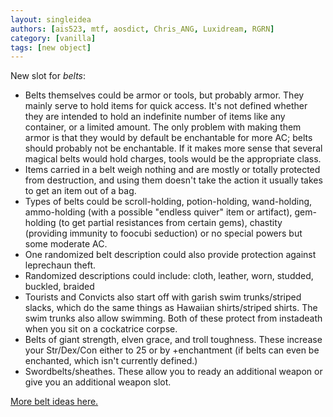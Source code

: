 ```yaml
---
layout: singleidea
authors: [ais523, mtf, aosdict, Chris_ANG, Luxidream, RGRN]
category: [vanilla]
tags: [new object]
---
```

New slot for _belts_:
* Belts themselves could be armor or tools, but probably armor. They mainly serve to hold items for quick access. It's not defined whether they are intended to hold an indefinite number of items like any container, or a limited amount. The only problem with making them armor is that they would by default be enchantable for more AC; belts should probably not be enchantable. If it makes more sense that several magical belts would hold charges, tools would be the appropriate class.
* Items carried in a belt weigh nothing and are mostly or totally protected from destruction, and using them doesn't take the action it usually takes to get an item out of a bag.
* Types of belts could be scroll-holding, potion-holding, wand-holding, ammo-holding (with a possible "endless quiver" item or artifact), gem-holding (to get partial resistances from certain gems), chastity (providing immunity to foocubi seduction) or no special powers but some moderate AC.
* One randomized belt description could also provide protection against leprechaun theft.
* Randomized descriptions could include: cloth, leather, worn, studded, buckled, braided
* Tourists and Convicts also start off with garish swim trunks/striped slacks, which do the same things as Hawaiian shirts/striped shirts. The swim trunks also allow swimming. Both of these protect from instadeath when you sit on a cockatrice corpse.
* Belts of giant strength, elven grace, and troll toughness. These increase your Str/Dex/Con either to 25 or by +enchantment (if belts can even be enchanted, which isn't currently defined.)
* Swordbelts/sheathes. These allow you to ready an additional weapon or give you an additional weapon slot.

[More belt ideas here.](https://nethackwiki.com/wiki/User:Red_kangaroo/YANIs/Items#Belts)
